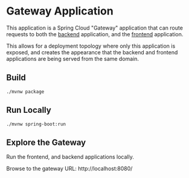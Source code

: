 #   Gateway Application

This application is a Spring Cloud "Gateway" application that can route requests to both the [backend](../backend/README.md) application, and the [frontend](../frontend/README.md) application.

This allows for a deployment topology where only this application is exposed, and creates the appearance that the backend and frontend applications are being served from the same domain.

##  Build

    ./mvnw package

##  Run Locally

    ./mvnw spring-boot:run

##  Explore the Gateway

Run the frontend, and backend applications locally.

Browse to the gateway URL: http://localhost:8080/